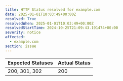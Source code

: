 ```yaml
---
title: HTTP Status resolved for example.com
date: 2025-01-01T10:03:49+00:00Z
resolved: True
resolvedWhen: 2025-01-01T10:03:49+00:00Z
resolvedStartTime: 2024-10-25T21:09:43.191474+00:00
severity: notice
affected:
  - example.com
section: issue
---
```


| Expected Statuses | Actual Status  |
|-------------------|----------------|
| 200, 301, 302 | 200 |
